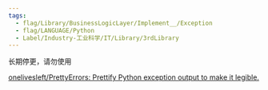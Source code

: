 ```yaml
---
tags:
  - flag/Library/BusinessLogicLayer/Implement__/Exception
  - flag/LANGUAGE/Python
  - Label/Industry-工业科学/IT/Library/3rdLibrary
---
```


长期停更，请勿使用

[onelivesleft/PrettyErrors: Prettify Python exception output to make it legible.](https://github.com/onelivesleft/PrettyErrors)
